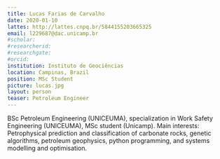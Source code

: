 ```yaml
---
title: Lucas Farias de Carvalho
date: 2020-01-10
lattes: http://lattes.cnpq.br/5844155203665325
email: l229687@dac.unicamp.br
#scholar:
#researcherid:
#researchgate:
#orcid:
institution: Instituto de Geociências
location: Campinas, Brazil
position: MSc Student
picture: lucas.jpg
layout: person
teaser: Petroleum Engineer
---
```


BSc Petroleum Engineering (UNICEUMA), specialization in Work Safety Engineering
(UNICEUMA), MSc student (Unicamp).  Main interests: Petrophysical prediction
and classification of carbonate rocks, genetic algorithms, petroleum
geophysics, python programming, and systems modelling and optimisation.

